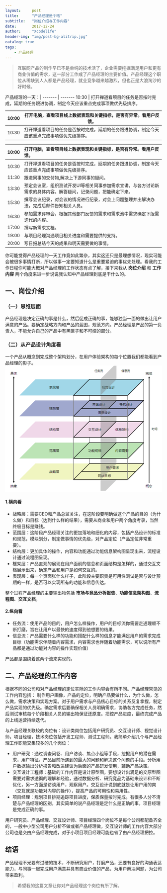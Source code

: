 ```yaml
---
layout:     post
title:      "产品经理是个啥"
subtitle:   "岗位介绍与工作内容"
date:       2017-12-24
author:     "Xcodelife"
header-img: "img/post-bg-alitrip.jpg"
catalog: true
tags:
    - 产品经理
---
```

> 互联网产品的制作早已不是单纯的技术活了，企业需要挖掘满足用户和更有商业价值的需求，这一部分工作成了产品经理的主要价值。产品经理这个职位从稀缺到人人都是产品经理，就业竞争越来越激烈，但也正是大浪淘沙的好时候。

产品经理的一天：| 
------- | -------
10:30 | 打开禅道看项目的任务是否按时完成，延期的任务跟进协调，制定今天应该重点完成事项做优先级排序。

10:00 | 打开电脑，查看项目线上数据表现和关键指标，是否有异常。看用户反馈。
------- | -------
10:30 | 打开禅道看项目的任务是否按时完成，延期的任务跟进协调，制定今天应该重点完成事项做优先级排序。

|10:00|打开电脑，查看项目线上数据表现和关键指标，是否有异常。看用户反馈。|
|:-:|:-|
|10:30|打开禅道看项目的任务是否按时完成，延期的任务跟进协调，制定今天应该重点完成事项做优先级排序。|
|11:30|跟进同事的交付物,解决上下游同事的疑问。|
|13:30|预定会议室，组织测试开发UI等相关同事参加需求宣讲，与各方讨论新需求的具体内容。解答疑问，记录问题，把能确定下来。|
|15:30|撰写会议纪录，对会议的情况进行纪录，对会上问题整理并出解决办法，完成后邮件告知相关人员。|
|16:30|参加需求评审会，根据其他部门反馈的需求和需求池中需求确定下版需迭代的内容。|
|17:00|撰写新需求文档。|
|19:00|与项目经理沟通项目相关进度和需要提供的支持。|
|20:00|写日报总结今天的成果和明天需要做的事情。|

你可能觉得产品经理的一天工作竟如此繁杂，其实这还只是最理想情况，现实可能会被很多事情打断，所以做事一定要知道什么是重要紧迫的事优先处理。看我的工作日程你可能大概对产品经理的工作状态有点了解，接下来我从 **岗位介绍** 和 **工作内容** 两个角度来进一步说说我认知中产品经理到底是干什么的。
## 一、岗位介绍
### （一）思维层面
产品经理是决定正确的事是什么，然后促成正确的事，能够独当一面的做出让用户满意的产品。要确定战略方向和产品的蓝图，规范方向。产品经理是产品的第一负责人，不能允许自己的产品中有黑匣子和不可控的部分。

### （二）从产品设计角度看
一个产品从概念到完成整个架构划分，在用户体验架构的每个位置我们都能看到产品经理的影子。
![图：用户体验架构](/img/in-post/用户体验架构.png)
#### 1.横向看
* 战略层：需要CEO和产品总监关注，在这阶段要明确做这个产品的目的（为什么做）和目标（达到什么样的结果），需要从商业和用户两个角度考录，当然终极目标是赚钱。
* 范围层：这阶段产品经理关注的更加落地和细化的内容，包括产品设计的标准和规范，模块划分，制定做事情的优先级，对产品定位（产品定位非常重要）。
* 结构层：更加具体的操作，内容和功能通过功能信息架构图呈现出来，流程设计通过流程图呈现。
* 框架层：产品直观的展现在用户面前的信息和页面结构是怎样的，通过交互文档展示出来，确定产品和用户是如何交互的。
* 表现层：每一个页面张什么样子，此阶段主要职责是可用性测试是否与设计预期的一样，是否可以实现所有的功能和信息传达。

整个过程产品经理的主要输出物包括 **市场与竞品分析报告**、**功能信息架构图**、**流程图**、**交互文档**。

#### 2.纵向看
* 任务流：使用产品的目的，用户怎么样操作，用户的目标流你需要走通理顺不断打磨，旨在让用户以最快的速度得到他想要的结果。
* 信息流：产品需要什么样的功能和搭配什么样的信息才能满足用户的需求完成目标（功能需求伴随着内容需求，内容需求也伴随着功能需求，可以说所有产品都是通过功能对内容的操作实现价值）

产品都是围绕着这两个流来实现的。

## 二、产品经理的工作内容
根据不同的公司和对产品经理的定位实际的工作内容会有所不同。产品经理常见的工作内容包括：
制作用户画像，产品的定位，明确产品要做什么，为什么做，怎么做，需求决策和实现方案。对于用户需求与产品核心目标的关系反复拿捏，制定产品实现的优先级。确定需求后要确保相关人员明确需求，协助各方完成任务，然后测试审核每个阶段相关人员的输出物保证还原度。把控产品进度，最终完成产品的上线运营持续迭代。

与产品经理关联较的岗位有：设计类岗位包括用户研究员、交互设计师、视觉设计师，项目经理，技术岗位包括开发工程师、测试工程师。我简单介绍几个与产品经理工作职能交集较多的几个岗位：

* 用户研究：通过调查问卷、用户访谈、焦点小组等手段，挖掘用户的潜在需求，用户特征，产品目前所遇到的最大的问题和解决这个问题的手段。分析用户数据输出分析报告和改进建议为后面的产品研发使用，辅助产品决策。
* 交互设计工程师：基础的工作内容是设计原型图，要想设计出满足的交原型图需要对需求透彻的理解和经验，通过数据分析、研究竞品为基础来设计和不断优化，另一方面是访谈用户，观察用户。交互设计说到底就是让用户用的爽（交互就是功能对内容的操作），提高产品的可用性和易用性。
* 项目经理：规划项目排期追踪项目进度，保质保量按时完成。有很多人分不清楚与产品经理的区别，其实简单的说产品经理是定什么是正确的事，项目经理是完成正确的事。

用户研究员、产品经理、交互设计师、项目经理四个岗位不是每个公司都配备齐全的，一般中小型公司用户分析不做或者产品经理做，交互设计师的工作内容大部分公司也是交由产品经理完成，对于小项目项目经理可能也省了由产品经理把控。
## 结语
产品经理不光要有过硬的技术，不断研究用户，打磨产品，还要有良好的沟通表达能力，与同事一起完成用户满意并具有商业价值的产品，为用户解决问题，为公司带来盈利。

> 希望我的这篇文章让你对产品经理这个岗位有所了解。




